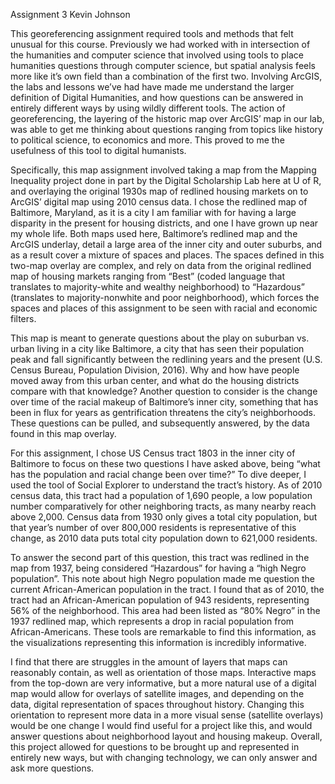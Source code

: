 Assignment 3
Kevin Johnson

This georeferencing assignment required tools and methods that felt unusual for this course. Previously we had worked with in intersection of the humanities and computer science that involved using tools to place humanities questions through computer science, but spatial analysis feels more like it’s own field than a combination of the first two. Involving ArcGIS, the labs and lessons we’ve had have made me understand the larger definition of Digital Humanities, and how questions can be answered in entirely different ways by using wildly different tools. The action of georeferencing, the layering of the historic map over ArcGIS’ map in our lab, was able to get me thinking about questions ranging from topics like history to political science, to economics and more. This proved to me the usefulness of this tool to digital humanists.

Specifically, this map assignment involved taking a map from the Mapping Inequality project done in part by the Digital Scholarship Lab here at U of R, and overlaying the original 1930s map of redlined housing markets on to ArcGIS’ digital map using 2010 census data. I chose the redlined map of Baltimore, Maryland, as it is a city I am familiar with for having a large disparity in the present for housing districts, and one I have grown up near my whole life. Both maps used here, Baltimore’s redlined map and the ArcGIS underlay, detail a large area of the inner city and outer suburbs, and as a result cover a mixture of spaces and places. The spaces defined in this two-map overlay are complex, and rely on data from the original redlined map of housing markets ranging from “Best” (coded language that translates to majority-white and wealthy neighborhood) to “Hazardous” (translates to majority-nonwhite and poor neighborhood), which forces the spaces and places of this assignment to be seen with racial and economic filters.

This map is meant to generate questions about the play on suburban vs. urban living in a city like Baltimore, a city that has seen their population peak and fall significantly between the redlining years and the present (U.S. Census Bureau, Population Division, 2016). Why and how have people moved away from this urban center, and what do the housing districts compare with that knowledge? Another question to consider is the change over time of the racial makeup of Baltimore’s inner city, something that has been in flux for years as gentrification threatens the city’s neighborhoods. These questions can be pulled, and subsequently answered, by the data found in this map overlay. 

For this assignment, I chose US Census tract 1803 in the inner city of Baltimore to focus on these two questions I have asked above, being “what has the population and racial change been over time?” To dive deeper, I used the tool of Social Explorer to understand the tract’s history. As of 2010 census data, this tract had a population of 1,690 people, a low population number comparatively for other neighboring tracts, as many nearby reach above 2,000. Census data from 1930 only gives a total city population, but that year’s number of over 800,000 residents is representative of this change, as 2010 data puts total city population down to 621,000 residents. 

To answer the second part of this question, this tract was redlined in the map from 1937, being considered “Hazardous” for having a “high Negro population”. This note about high Negro population made me question the current African-American population in the tract. I found that as of 2010, the tract had an African-American population of 943 residents, representing 56% of the neighborhood. This area had been listed as “80% Negro” in the 1937 redlined map, which represents a drop in racial population from African-Americans. These tools are remarkable to find this information, as the visualizations representing this information is incredibly informative. 

I find that there are struggles in the amount of layers that maps can reasonably contain, as well as orientation of those maps. Interactive maps from the top-down are very informative, but a more natural use of a digital map would allow for overlays of satellite images, and depending on the data, digital representation of spaces throughout history. Changing this orientation to represent more data in a more visual sense (satellite overlays) would be one change I would find useful for a project like this, and would answer questions about neighborhood layout and housing makeup. Overall, this project allowed for questions to be brought up and represented in entirely new ways, but with changing technology, we can only answer and ask more questions. 
